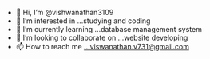 - 👋 Hi, I’m @vishwanathan3109
- 👀 I’m interested in ...studying and coding
- 🌱 I’m currently learning ...database management system
- 💞️ I’m looking to collaborate on ...website developing
- 📫 How to reach me ...viswanathan.v731@gmail.com

<!---
vishwanathan3109/vishwanathan3109 is a ✨ special ✨ repository because its `README.md` (this file) appears on your GitHub profile.
You can click the Preview link to take a look at your changes.
--->
